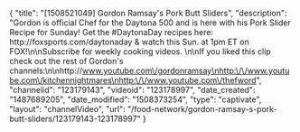 {
    "title": "[1508521049] Gordon Ramsay's Pork Butt Sliders",
    "description": "Gordon is official Chef for the Daytona 500 and is here with his Pork Slider Recipe for Sunday! Get the #DaytonaDay recipes here: http:\/\/foxsports.com\/daytonaday & watch this Sun. at 1pm ET on FOX!\n\nSubscribe for weekly cooking videos. \n\nIf you liked this clip check out the rest of Gordon's channels:\n\nhttp:\/\/www.youtube.com\/gordonramsay\nhttp:\/\/www.youtube.com\/kitchennightmares\nhttp:\/\/www.youtube.com\/thefword",
    "channelid": "123179143",
    "videoid": "123178997",
    "date_created": "1487689205",
    "date_modified": "1508373254",
    "type": "captivate",
    "layout": "channelVideo",
    "url": "\/food-network\/gordon-ramsay-s-pork-butt-sliders\/123179143-123178997"
}